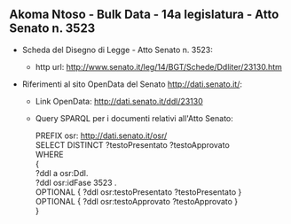 ## Akoma Ntoso - Bulk Data - 14a legislatura - Atto Senato n. 3523 ##

* Scheda del Disegno di Legge - Atto Senato n. 3523:
	* http url: http://www.senato.it/leg/14/BGT/Schede/Ddliter/23130.htm

* Riferimenti al sito OpenData del Senato http://dati.senato.it/:
	* Link OpenData: http://dati.senato.it/ddl/23130
	* Query SPARQL per i documenti relativi all'Atto Senato:

        PREFIX osr: <http://dati.senato.it/osr/>  
		SELECT DISTINCT ?testoPresentato ?testoApprovato  
		WHERE  
		{  
		    ?ddl a osr:Ddl.  
		    ?ddl osr:idFase 3523 .  
		    OPTIONAL { ?ddl osr:testoPresentato ?testoPresentato }  
		    OPTIONAL { ?ddl osr:testoApprovato ?testoApprovato }  
		}
		